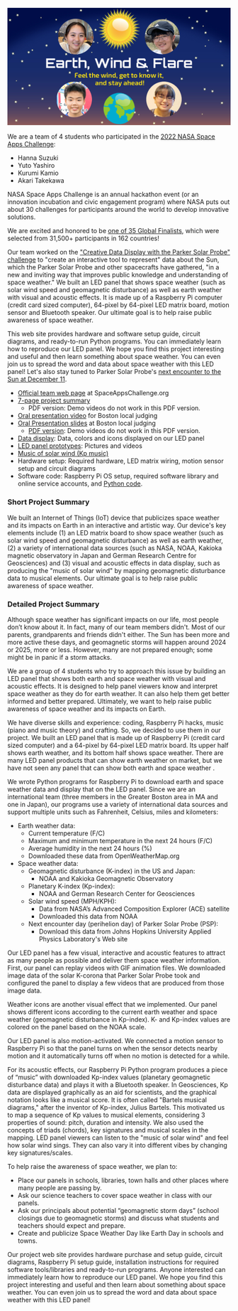 <p align="center">
  <img src="images/team-image.jpg" width="750" />
</p>

We are a team of 4 students who participated in the [2022 NASA Space Apps Challenge](https://2022.spaceappschallenge.org/):

- Hanna Suzuki
- Yuto Yashiro
- Kurumi Kamio
- Akari Takekawa

NASA Space Apps Challenge is an annual hackathon event (or an innovation incubation and civic engagement program) where NASA puts out about 30 challenges for participants around the world to develop innovative solutions.

We are excited and honored to be [one of 35 Global Finalists](https://2022.spaceappschallenge.org/awards/global-finalists/), which were selected from 31,500+ participants in 162 countries!

<!-- 4,534 teams worldwide (28,286 participants from 162 countries) by NASA and 9 other space agencies!-->

<!-- We participated in the Boston division of Space Apps and won the **1st place** there! We are excited to be be [one of global nominees](https://2022.spaceappschallenge.org/locations/boston/teams)!-->

Our team worked on the ["Creative Data Display with the Parker Solar Probe" challenge](https://2022.spaceappschallenge.org/challenges/2022-challenges/creative-data-display/) to "create an interactive tool to represent" data about the Sun, which the Parker Solar Probe and other spacecrafts have gathered, "in a new and inviting way that improves public knowledge and understanding of space weather." We built an LED panel that shows space weather (such as solar wind speed and geomagnetic disturbance) as well as earth weather with visual and acoustic effects. It is made up of a Raspberry Pi computer (credit card sized computer), 64-pixel by 64-pixel LED matrix board, motion sensor and Bluetooth speaker. Our ultimate goal is to help raise public awareness of space weather.

This web site provides hardware and software setup guide, circuit diagrams, and ready-to-run Python programs. You can immediately learn how to reproduce our LED panel. We hope you find this project interesting and useful and then learn something about space weather. You can even join us to spread the word and data about space weather with this LED panel! Let's also stay tuned to Parker Solar Probe's [next encounter to the Sun at December 11](https://sppgway.jhuapl.edu/encounters).


- [Official team web page](https://2022.spaceappschallenge.org/challenges/2022-challenges/creative-data-display/teams/earth-wind-flare/) at SpaceAppsChallenge.org
- [7-page project summary](https://docs.google.com/presentation/d/1-ZGbrkdS6af0Wx6mRLc8-YR0kJKUlLiomiPoth3ZvuA/)
    - PDF version: Demo videos do not work in this PDF version.
- [Oral presentation video](https://youtu.be/_Xmb9laCBRE) for Boston local judging
- [Oral Presentation slides](https://docs.google.com/presentation/d/17I9ZgF2RXYX0MeCR6q1414WrXGxQ1NQp2aaNcb6b71I/) at Boston local judging
    - [PDF version](./docs/boston-local-presentation.pdf): Demo videos do not work in this PDF version.
- [Data display](./display/): Data, colors and icons displayed on our LED panel
- [LED panel prototypes](./prototypes/): Pictures and videos
- [Music of solar wind (Kp music)](./kp-music/)
- Hardware setup: Required hardware, LED matrix wiring, motion sensor setup and circuit diagrams
- Software code: Raspberry Pi OS setup, required software library and online service accounts, and [Python code](./code/).



### Short Project Summary

We built an Internet of Things (IoT) device that publicizes space weather and its impacts on Earth in an interactive and artistic way. Our device's key elements include (1) an LED matrix board to show space weather (such as solar wind speed and geomagnetic disturbance) as well as earth weather, (2) a variety of international data sources (such as NASA, NOAA, Kakioka magnetic observatory in Japan and German Research Centre for Geosciences) and (3) visual and acoustic effects in data display, such as producing the "music of solar wind" by mapping geomagnetic disturbance data to musical elements. Our ultimate goal is to help raise public awareness of space weather.


### Detailed Project Summary

Although space weather has significant impacts on our life, most people don’t know about it. In fact, many of our team members didn't. Most of our parents, grandparents and friends didn't either. The Sun has been more and more active these days, and geomagnetic storms will happen around 2024 or 2025, more or less. However, many are not prepared enough; some might be in panic if a storm attacks.


We are a group of 4 students who try to approach this issue by building an LED panel that shows both earth and space weather with visual and acoustic effects. It is designed to help panel viewers know and interpret space weather as they do for earth weather. It can also help them get better informed and better prepared. Ultimately, we want to help raise public awareness of space weather and its impacts on Earth.


We have diverse skills and experience: coding, Raspberry Pi hacks, music (piano and music theory) and crafting. So, we decided to use them in our project. We built an LED panel that is made up of Raspberry Pi (credit card sized computer) and a 64-pixel by 64-pixel LED matrix board. Its upper half shows earth weather, and its bottom half shows space weather. There are many LED panel products that can show earth weather on market, but we have not seen any panel that can show both earth and space weather .


We wrote Python programs for Raspberry Pi to download earth and space weather data and display that on the LED panel. Since we are an international team (three members in the Greater Boston area in MA and one in Japan), our programs use a variety of international data sources and support multiple units such as Fahrenheit, Celsius, miles and kilometers:

- Earth weather data:
  - Current temperature (F/C)
  - Maximum and minimum temperature in the next 24 hours (F/C)
  - Average humidity in the next 24 hours (%)
  - Downloaded these data from OpenWeatherMap.org
- Space weather data:
  - Geomagnetic disturbance (K-index) in the US and Japan:
    - NOAA and Kakioka Geomagnetic Observatory
  - Planetary K-index (Kp-index):
    - NOAA and German Research Center for Geosciences
  - Solar wind speed (MPH/KPH):
    - Data from NASA’s Advanced Composition Explorer (ACE) satellite
    - Downloaded this data from NOAA
  - Next encounter day (perihelion day) of Parker Solar Probe (PSP):
    - Download this data from Johns Hopkins University Applied Physics Laboratory's Web site

Our LED panel has a few visual, interactive and acoustic features to attract as many people as possible and deliver them space weather information. First, our panel can replay videos with GIF animation files. We downloaded image data of the solar K-corona that Parker Solar Probe took and configured the panel to display a few videos that are produced from those image data.

Weather icons are another visual effect that we implemented. Our panel shows different icons according to the current earth weather and space weather (geomagnetic disturbance in Kp-index). K- and Kp-index values are colored on the panel based on the NOAA scale.

Our LED panel is also motion-activated. We connected a motion sensor to Raspberry Pi so that the panel turns on when the sensor detects nearby motion and it automatically turns off when no motion is detected for a while.

For its acoustic effects, our Raspberry Pi Python program produces a piece of “music” with downloaded Kp-index values (planetary geomagnetic disturbance data) and plays it with a Bluetooth speaker. In Geosciences, Kp data are displayed graphically as an aid for scientists, and the graphical notation looks like a musical score. It is often called "Bartels musical diagrams," after the inventor of Kp-index, Julius Bartels. This motivated us to map a sequence of Kp values to musical elements, considering 3 properties of sound: pitch, duration and intensity. We also used the concepts of triads (chords), key signatures and musical scales in the mapping. LED panel viewers can listen to the "music of solar wind" and feel how solar wind sings. They can also vary it into different vibes by changing key signatures/scales.

To help raise the awareness of space weather, we plan to:

- Place our panels in schools, libraries, town halls and other places where many people are passing by.
- Ask our science teachers to cover space weather in class with our panels.
- Ask our principals about potential “geomagnetic storm days” (school closings due to geomagnetic storms) and discuss what students and teachers should expect and prepare.
- Create and publicize Space Weather Day like Earth Day in schools and towns.

Our project web site provides hardware purchase and setup guide, circuit diagrams, Raspberry Pi setup guide, installation instructions for required software tools/libraries and ready-to-run programs. Anyone interested can immediately learn how to reproduce our LED panel. We hope you find this project interesting and useful and then learn about something about space weather. You can even join us to spread the word and data about space weather with this LED panel!
